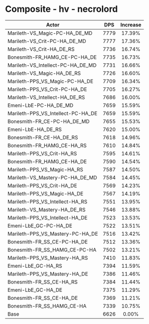 # Composite - hv - necrolord
| Actor | DPS | Increase |
|---|:---:|:---:|
|Marileth-VS_Magic-PC-HA_DE_MD|7779|17.39%|
|Marileth-VS_Crit-PC-HA_DE_MD|7777|17.36%|
|Marileth-VS_Crit-HA_DE_RS|7736|16.74%|
|Bonesmith-FR_HAMG_CE-PC-HA_DE|7735|16.73%|
|Marileth-VS_Intellect-PC-HA_DE_MD|7731|16.66%|
|Marileth-VS_Magic-HA_DE_RS|7726|16.60%|
|Marileth-PPS_VS_Magic-PC-HA_DE|7709|16.34%|
|Marileth-PPS_VS_Crit-PC-HA_DE|7705|16.27%|
|Marileth-VS_Intellect-HA_DE_RS|7686|16.00%|
|Emeni-LbE-PC-HA_DE_MD|7659|15.59%|
|Marileth-PPS_VS_Intellect-PC-HA_DE|7659|15.59%|
|Bonesmith-FR_CE-PC-HA_DE_MD|7655|15.53%|
|Emeni-LbE-HA_DE_RS|7620|15.00%|
|Bonesmith-FR_CE-HA_DE_RS|7618|14.96%|
|Bonesmith-FR_HAMG_CE-HA_RS|7610|14.84%|
|Marileth-PPS_VS_Crit-HA_RS|7595|14.61%|
|Bonesmith-FR_HAMG_CE-HA_DE|7590|14.54%|
|Marileth-PPS_VS_Magic-HA_RS|7587|14.50%|
|Marileth-VS_Mastery-PC-HA_DE_MD|7584|14.45%|
|Marileth-PPS_VS_Crit-HA_DE|7569|14.23%|
|Marileth-PPS_VS_Magic-HA_DE|7567|14.19%|
|Marileth-PPS_VS_Intellect-HA_RS|7551|13.95%|
|Marileth-VS_Mastery-HA_DE_RS|7546|13.88%|
|Marileth-PPS_VS_Intellect-HA_DE|7523|13.53%|
|Emeni-LbE_GC-PC-HA_DE|7522|13.51%|
|Marileth-PPS_VS_Mastery-PC-HA_DE|7516|13.42%|
|Bonesmith-FR_SS_CE-PC-HA_DE|7512|13.36%|
|Bonesmith-FR_SS_HAMG_CE-PC-HA|7502|13.21%|
|Marileth-PPS_VS_Mastery-HA_RS|7410|11.83%|
|Emeni-LbE_GC-HA_RS|7394|11.59%|
|Marileth-PPS_VS_Mastery-HA_DE|7386|11.46%|
|Bonesmith-FR_SS_CE-HA_RS|7384|11.44%|
|Emeni-LbE_GC-HA_DE|7375|11.29%|
|Bonesmith-FR_SS_CE-HA_DE|7369|11.21%|
|Bonesmith-FR_SS_HAMG_CE-HA|7339|10.75%|
|Base|6626|0.00%|
